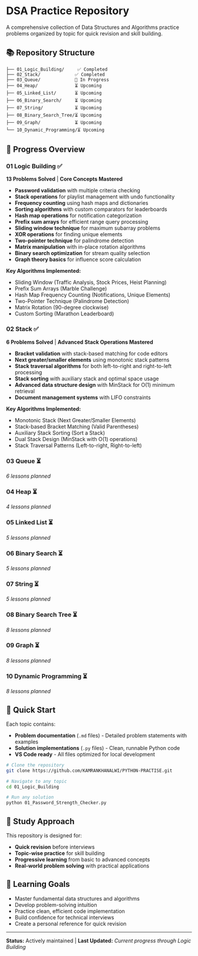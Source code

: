 # DSA Practice Repository

A comprehensive collection of Data Structures and Algorithms practice problems organized by topic for quick revision and skill building.

## 📚 Repository Structure

```
├── 01_Logic_Building/     ✅ Completed
├── 02_Stack/             ✅ Completed
├── 03_Queue/             🔄 In Progress
├── 04_Heap/              ⏳ Upcoming
├── 05_Linked_List/       ⏳ Upcoming
├── 06_Binary_Search/     ⏳ Upcoming
├── 07_String/            ⏳ Upcoming
├── 08_Binary_Search_Tree/⏳ Upcoming
├── 09_Graph/             ⏳ Upcoming
└── 10_Dynamic_Programming/⏳ Upcoming
```

## 🎯 Progress Overview

### 01 Logic Building ✅
**13 Problems Solved** | **Core Concepts Mastered**

- **Password validation** with multiple criteria checking
- **Stack operations** for playlist management with undo functionality
- **Frequency counting** using hash maps and dictionaries
- **Sorting algorithms** with custom comparators for leaderboards
- **Hash map operations** for notification categorization
- **Prefix sum arrays** for efficient range query processing
- **Sliding window technique** for maximum subarray problems
- **XOR operations** for finding unique elements
- **Two-pointer technique** for palindrome detection
- **Matrix manipulation** with in-place rotation algorithms
- **Binary search optimization** for stream quality selection
- **Graph theory basics** for influence score calculation

**Key Algorithms Implemented:**
- Sliding Window (Traffic Analysis, Stock Prices, Heist Planning)
- Prefix Sum Arrays (Marble Challenge)
- Hash Map Frequency Counting (Notifications, Unique Elements)
- Two-Pointer Technique (Palindrome Detection)
- Matrix Rotation (90-degree clockwise)
- Custom Sorting (Marathon Leaderboard)

### 02 Stack ✅
**6 Problems Solved** | **Advanced Stack Operations Mastered**

- **Bracket validation** with stack-based matching for code editors
- **Next greater/smaller elements** using monotonic stack patterns
- **Stack traversal algorithms** for both left-to-right and right-to-left processing
- **Stack sorting** with auxiliary stack and optimal space usage
- **Advanced data structure design** with MinStack for O(1) minimum retrieval
- **Document management systems** with LIFO constraints

**Key Algorithms Implemented:**
- Monotonic Stack (Next Greater/Smaller Elements)
- Stack-based Bracket Matching (Valid Parentheses)
- Auxiliary Stack Sorting (Sort a Stack)
- Dual Stack Design (MinStack with O(1) operations)
- Stack Traversal Patterns (Left-to-right, Right-to-left)

### 03 Queue ⏳
*6 lessons planned*

### 04 Heap ⏳
*4 lessons planned*

### 05 Linked List ⏳
*5 lessons planned*

### 06 Binary Search ⏳
*5 lessons planned*

### 07 String ⏳
*5 lessons planned*

### 08 Binary Search Tree ⏳
*8 lessons planned*

### 09 Graph ⏳
*8 lessons planned*

### 10 Dynamic Programming ⏳
*8 lessons planned*

## 🚀 Quick Start

Each topic contains:
- **Problem documentation** (`.md` files) - Detailed problem statements with examples
- **Solution implementations** (`.py` files) - Clean, runnable Python code
- **VS Code ready** - All files optimized for local development

```bash
# Clone the repository
git clone https://github.com/KAMRANKHANALWI/PYTHON-PRACTISE.git

# Navigate to any topic
cd 01_Logic_Building

# Run any solution
python 01_Password_Strength_Checker.py
```

## 📖 Study Approach

This repository is designed for:
- **Quick revision** before interviews
- **Topic-wise practice** for skill building
- **Progressive learning** from basic to advanced concepts
- **Real-world problem solving** with practical applications

## 🎯 Learning Goals

- Master fundamental data structures and algorithms
- Develop problem-solving intuition
- Practice clean, efficient code implementation
- Build confidence for technical interviews
- Create a personal reference for quick revision

---

**Status:** Actively maintained | **Last Updated:** *Current progress through Logic Building*
